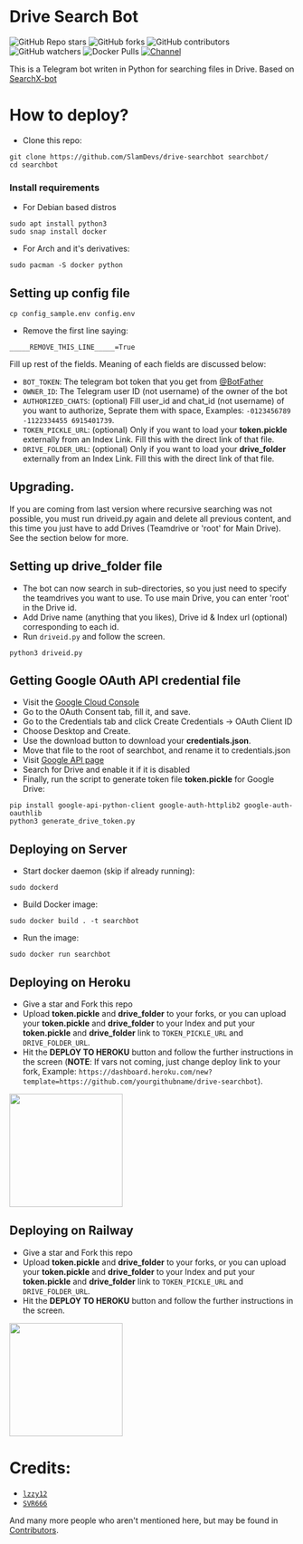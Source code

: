# Drive Search Bot
![GitHub Repo stars](https://img.shields.io/github/stars/SlamDevs/drive-searchbot?color=blue&style=flat)
![GitHub forks](https://img.shields.io/github/forks/SlamDevs/drive-searchbot?color=green&style=flat)
![GitHub contributors](https://img.shields.io/github/contributors/SlamDevs/drive-searchbot?style=flat)
![GitHub watchers](https://img.shields.io/github/watchers/SlamDevs/drive-searchbot)
![Docker Pulls](https://img.shields.io/docker/pulls/breakdowns/mega-sdk-python?label=Docker%20Pull)
[![Channel](https://img.shields.io/badge/Join%20Channel-!-red)](https://t.me/SlamDevs)

This is a Telegram bot writen in Python for searching files in Drive. Based on [SearchX-bot](https://github.com/SVR666/SearchX-bot)

# How to deploy?

- Clone this repo:
```
git clone https://github.com/SlamDevs/drive-searchbot searchbot/
cd searchbot
```

### Install requirements

- For Debian based distros
```
sudo apt install python3
sudo snap install docker 
```
- For Arch and it's derivatives:
```
sudo pacman -S docker python
```

## Setting up config file
```
cp config_sample.env config.env
```
- Remove the first line saying:
```
_____REMOVE_THIS_LINE_____=True
```
Fill up rest of the fields. Meaning of each fields are discussed below:
- `BOT_TOKEN`: The telegram bot token that you get from [@BotFather](https://t.me/BotFather)
- `OWNER_ID`: The Telegram user ID (not username) of the owner of the bot
- `AUTHORIZED_CHATS`: (optional) Fill user_id and chat_id (not username) of you want to authorize, Seprate them with space, Examples: `-0123456789 -1122334455 6915401739`.
- `TOKEN_PICKLE_URL`: (optional) Only if you want to load your **token.pickle** externally from an Index Link. Fill this with the direct link of that file.
- `DRIVE_FOLDER_URL`: (optional) Only if you want to load your **drive_folder** externally from an Index Link. Fill this with the direct link of that file.

## Upgrading.

If you are coming from last version where recursive searching was not possible, you must run driveid.py again and delete all previous content, and this time you just have to add Drives (Teamdrive or 'root' for Main Drive). See the section below for more.


## Setting up drive_folder file

- The bot can now search in sub-directories, so you just need to specify the teamdrives you want to use. To use main Drive, you can enter 'root' in the Drive id.
- Add Drive name (anything that you likes), Drive id & Index url (optional) corresponding to each id.
- Run `driveid.py` and follow the screen.
```
python3 driveid.py
```

## Getting Google OAuth API credential file

- Visit the [Google Cloud Console](https://console.developers.google.com/apis/credentials)
- Go to the OAuth Consent tab, fill it, and save.
- Go to the Credentials tab and click Create Credentials -> OAuth Client ID
- Choose Desktop and Create.
- Use the download button to download your **credentials.json**.
- Move that file to the root of searchbot, and rename it to credentials.json
- Visit [Google API page](https://console.developers.google.com/apis/library)
- Search for Drive and enable it if it is disabled
- Finally, run the script to generate token file **token.pickle** for Google Drive:
```
pip install google-api-python-client google-auth-httplib2 google-auth-oauthlib
python3 generate_drive_token.py
```

## Deploying on Server
- Start docker daemon (skip if already running):
```
sudo dockerd
```
- Build Docker image:
```
sudo docker build . -t searchbot
```
- Run the image:
```
sudo docker run searchbot
```

## Deploying on Heroku
- Give a star and Fork this repo
- Upload **token.pickle** and **drive_folder** to your forks, or you can upload your **token.pickle** and **drive_folder** to your Index and put your **token.pickle** and **drive_folder** link to `TOKEN_PICKLE_URL` and `DRIVE_FOLDER_URL`.
- Hit the **DEPLOY TO HEROKU** button and follow the further instructions in the screen (**NOTE**: If vars not coming, just change deploy link to your fork, Example: `https://dashboard.heroku.com/new?template=https://github.com/yourgithubname/drive-searchbot`).

<p><a href="https://heroku.com/deploy"> <img src="https://img.shields.io/badge/Deploy%20to%20Heroku-blueviolet?style=for-the-badge&logo=heroku" width="200""/></a></p>

## Deploying on Railway
- Give a star and Fork this repo
- Upload **token.pickle** and **drive_folder** to your forks, or you can upload your **token.pickle** and **drive_folder** to your Index and put your **token.pickle** and **drive_folder** link to `TOKEN_PICKLE_URL` and `DRIVE_FOLDER_URL`.
- Hit the **DEPLOY TO HEROKU** button and follow the further instructions in the screen.

<p><a href="https://railway.app/new/template?template=https%3A%2F%2Fgithub.com%2FSlamDevs%2Fdrive-searchbot&plugins=postgresql&envs=BOT_TOKEN%2COWNER_ID%2CAUTHORIZED_CHATS%2CTOKEN_PICKLE_URL%2CDRIVE_FOLDER_URL&optionalEnvs=AUTHORIZED_CHATS%2CTOKEN_PICKLE_URL%2CDRIVE_FOLDER_URL&BOT_TOKENDesc=The+Telegram+bot+token+that+you+get+from+%40BotFather.&OWNER_IDDesc=The+Telegram+User+ID+of+the+Owner+of+the+Bot.+Get+it+by+using+%2Finfo+in+%40MissRose_bot.&AUTHORIZED_CHATSDesc=%28optional%29+Fill+User+ID+and+Chat+ID+of+you+want+to+authorize%2C+Seprate+them+with+space.&TOKEN_PICKLE_URLDesc=%28Optional%29+Only+if+you+want+to+load+your+token.pickle+externally+from+an+index+link.+Fill+this+with+the+direct+link+of+that+file.&DRIVE_FOLDER_URLDesc=%28Optional%29+Only+if+you+want+to+load+your+drive_folder+externally+from+an+index+link.+Fill+this+with+the+direct+link+of+that+file."> <img src="https://img.shields.io/badge/Deploy%20to%20Railway-blueviolet?style=for-the-badge&logo=railway" width="200""/></a></p>

# Credits:

- [`lzzy12`](https://github.com/lzzy12)
- [`SVR666`](https://github.com/SVR666)

And many more people who aren't mentioned here, but may be found in [Contributors](https://github.com/SlamDevs/drive-searchbot/graphs/contributors).
